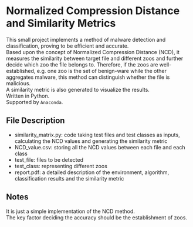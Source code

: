 # Normalized Compression Distance and Similarity Metrics
This small project implements a method of malware detection and classification, proving to be efficient and accurate.<br>
Based upon the concept of Normalized Compression Distance (NCD), it measures the similarity between target file and different zoos and further decide which zoo the file belongs to. Therefore, if the zoos are well-established, e.g. one zoo is the set of benign-ware while the other aggregates malware, this method can distinguish whether the file is malicious.<br>
A similarity metric is also generated to visualize the results.<br>
Written in Python.<br>
Supported by `Anaconda`.<br>
## File Description
* similarity_matrix.py: code taking test files and test classes as inputs, calculating the NCD values and generating the similarity metric
* NCD_value.csv: storing all the NCD values between each file and each class
* test_file: files to be detected
* test_class: representing different zoos
* report.pdf: a detailed description of the environment, algorithm, classification results and the similarity metric
## Notes
It is just a simple implementation of the NCD method.<br>
The key factor deciding the accuracy should be the establishment of zoos.
